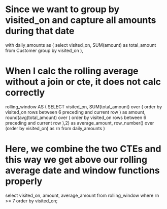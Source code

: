 # Since we want to group by visited_on and capture all amounts during that date
with daily_amounts as (
    select
        visited_on,
        SUM(amount) as total_amount
    from 
        Customer
    group by 
        visited_on
),
# When I calc the rolling average without a join or cte, it does not calc correctly
rolling_window AS (
    SELECT
        visited_on,
        SUM(total_amount) over (
            order by visited_on
            rows between 6 preceding and current row
        ) as amount,
        round(avg(total_amount) over (
            order by visited_on
            rows between 6 preceding and current row
        ),2) as average_amount,
        row_number() over (order by visited_on) as rn
    from daily_amounts
)

# Here, we combine the two CTEs and this way we get above our rolling average date and window functions properly
select 
    visited_on,
    amount,
    average_amount
from
    rolling_window
where
    rn >= 7
order by
    visited_on;

